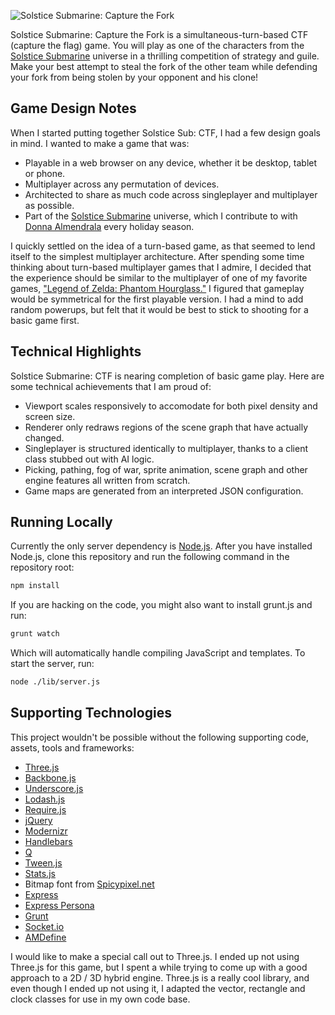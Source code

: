 ![Solstice Submarine: Capture the Fork][20]

Solstice Submarine: Capture the Fork is a simultaneous-turn-based CTF (capture the flag) game. You will play as one of the characters from the [Solstice Submarine][17] universe in a thrilling competition of strategy and guile. Make your best attempt to steal the fork of the other team while defending your fork from being stolen by your opponent and his clone!

## Game Design Notes

When I started putting together Solstice Sub: CTF, I had a few design goals in mind. I wanted to make a game that was:

  - Playable in a web browser on any device, whether it be desktop, tablet or phone.
  - Multiplayer across any permutation of devices.
  - Architected to share as much code across singleplayer and multiplayer as possible.
  - Part of the [Solstice Submarine][17] universe, which I contribute to with [Donna Almendrala][19] every holiday season.

I quickly settled on the idea of a turn-based game, as that seemed to lend itself to the simplest multiplayer architecture. After spending some time thinking about turn-based multiplayer games that I admire, I decided that the experience should be similar to the multiplayer of one of my favorite games, ["Legend of Zelda: Phantom Hourglass."][18] I figured that gameplay would be symmetrical for the first playable version. I had a mind to add random powerups, but felt that it would be best to stick to shooting for a basic game first.

## Technical Highlights

Solstice Submarine: CTF is nearing completion of basic game play. Here are some technical achievements that I am proud of:

  - Viewport scales responsively to accomodate for both pixel density and screen size.
  - Renderer only redraws regions of the scene graph that have actually changed.
  - Singleplayer is structured identically to multiplayer, thanks to a client class stubbed out with AI logic.
  - Picking, pathing, fog of war, sprite animation, scene graph and other engine features all written from scratch.
  - Game maps are generated from an interpreted JSON configuration.

## Running Locally

Currently the only server dependency is [Node.js][21]. After you have installed Node.js, clone this repository and run the following command in the repository root:

```sh
npm install
```

If you are hacking on the code, you might also want to install grunt.js and run:

```sh
grunt watch
```

Which will automatically handle compiling JavaScript and templates. To start the server, run:

```sh
node ./lib/server.js
```

## Supporting Technologies

This project wouldn't be possible without the following supporting code, assets, tools and frameworks:

  - [Three.js][0]
  - [Backbone.js][1]
  - [Underscore.js][2]
  - [Lodash.js][3]
  - [Require.js][4]
  - [jQuery][5]
  - [Modernizr][6]
  - [Handlebars][7]
  - [Q][8]
  - [Tween.js][9]
  - [Stats.js][10]
  - Bitmap font from [Spicypixel.net][11]
  - [Express][12]
  - [Express Persona][13]
  - [Grunt][14]
  - [Socket.io][15]
  - [AMDefine][16]

I would like to make a special call out to Three.js. I ended up not using Three.js for this game, but I spent a while trying to come up with a good approach to a 2D / 3D hybrid engine. Three.js is a really cool library, and even though I ended up not using it, I adapted the vector, rectangle and clock classes for use in my own code base.

[0]: http://mrdoob.github.com/three.js/ "Three.js"
[1]: http://documentcloud.github.com/backbone/ "Backbone.js"
[2]: http://documentcloud.github.com/underscore/ "Underscore.js"
[3]: http://lodash.com/ "Lo-dash"
[4]: http://requirejs.org/ "Require.js"
[5]: http://jquery.com/ "jQuery"
[6]: http://modernizr.com/ "Modernizr"
[7]: http://handlebarsjs.com/ "Handlebars"
[8]: http://documentup.com/kriskowal/q/ "Q"
[9]: https://github.com/sole/tween.js/ "Tween.js"
[10]: https://github.com/mrdoob/stats.js "Stats.js"
[11]: http://www.spicypixel.net/2008/01/16/fontpack-royalty-free-bitmap-fonts/ "Spicypixel.net Free Bitmap Fonts"
[12]: http://expressjs.com/ "Express: Web Application Framework"
[13]: https://github.com/jbuck/express-persona "Express Persona"
[14]: http://gruntjs.com/ "Grunt"
[15]: http://socket.io/ "Socket.io"
[16]: https://github.com/jrburke/amdefine "AMDefine"
[17]: http://solsticesub.com/ "Solstice Submarine"
[18]: http://en.wikipedia.org/wiki/Phantom_Hourglass#Gameplay "Wikipedia: Phantom Hourglass Gameplay"
[19]: http://donnaalmendrala.name/ "Donna Alamendrala: Cartoonist Extraordinaire"
[20]: https://raw.github.com/cdata/solstice-submarine-ctf/master/static/assets/images/logo.png "Solstice Submarine: Capture the Fork"
[21]: http://nodejs.org/ "Node.js"
